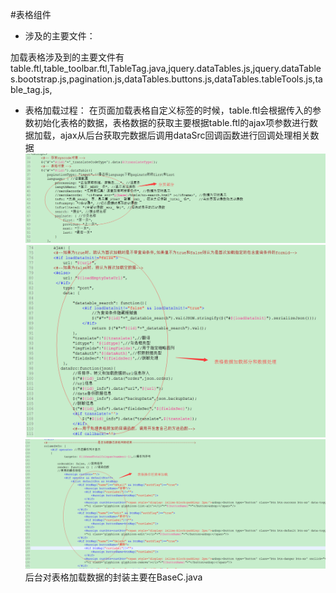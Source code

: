 #表格组件
* 涉及的主要文件：
 
 加载表格涉及到的主要文件有
 table.ftl,table_toolbar.ftl,TableTag.java,jquery.dataTables.js,jquery.dataTables.bootstrap.js,pagination.js,dataTables.buttons.js,dataTables.tableTools.js,table_tag.js,
* 表格加载过程：
在页面加载表格自定义标签的时候，table.ftl会根据传入的参数初始化表格的数据，表格数据的获取主要根据table.ftl的ajax项参数进行数据加载，ajax从后台获取完数据后调用dataSrc回调函数进行回调处理相关数据 
![](/assets/frontDoc_table1.png)
![](/assets/frontDoc_table2.png)
![](/assets/frontDoc_table3.png)
后台对表格加载数据的封装主要在BaseC.java